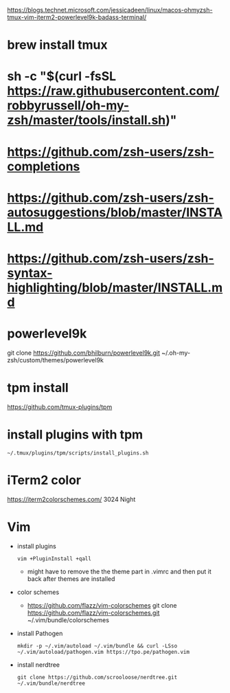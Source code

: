 https://blogs.technet.microsoft.com/jessicadeen/linux/macos-ohmyzsh-tmux-vim-iterm2-powerlevel9k-badass-terminal/

# brew install tmux

# sh -c "$(curl -fsSL https://raw.githubusercontent.com/robbyrussell/oh-my-zsh/master/tools/install.sh)"

# https://github.com/zsh-users/zsh-completions

# https://github.com/zsh-users/zsh-autosuggestions/blob/master/INSTALL.md

# https://github.com/zsh-users/zsh-syntax-highlighting/blob/master/INSTALL.md

# powerlevel9k
git clone https://github.com/bhilburn/powerlevel9k.git ~/.oh-my-zsh/custom/themes/powerlevel9k

# tpm install
https://github.com/tmux-plugins/tpm

# install plugins with tpm
```console
~/.tmux/plugins/tpm/scripts/install_plugins.sh
```

# iTerm2 color
https://iterm2colorschemes.com/
3024 Night

# Vim

* install plugins
  ```console
  vim +PluginInstall +qall
  ```
  * might have to remove the the theme part in .vimrc and then put it back after themes are installed

* color schemes
    * https://github.com/flazz/vim-colorschemes
    git clone https://github.com/flazz/vim-colorschemes.git ~/.vim/bundle/colorschemes

* install Pathogen
  ```console
  mkdir -p ~/.vim/autoload ~/.vim/bundle && curl -LSso ~/.vim/autoload/pathogen.vim https://tpo.pe/pathogen.vim
  ```

* install nerdtree
  ```console
  git clone https://github.com/scrooloose/nerdtree.git ~/.vim/bundle/nerdtree
  ```
